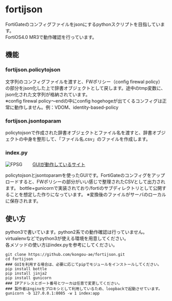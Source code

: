 # fortijson
FortiGateのコンフィグファイルをjsonにするpythonスクリプトを目指しています。  
FortiOS4.0 MR3で動作確認を行っています。

## 機能

### fortijson.policytojson
文字列のコンフィグファイルを渡すと、FWポリシー（config firewal policy）の部分をjson化した上で辞書オブジェクトとして戻します。途中のtmp変数に、json化された文字列が格納されています。  
※config firewal policy～endの中にconfig hogehogeが出てくるコンフィグは正常に動作しません。例：VDOM、identity-based-policy

### fortijson.jsontoparam
policytojsonで作成された辞書オブジェクトとファイル名を渡すと、辞書オブジェクトの中身を整形して、「ファイル名.csv」のファイルを作成します。

### index.py
![FPSG](http://aimless.jp/images/FPSG.png)　　
[GUIが動作しているサイト](http://aimless.jp/forti "FPSG")

policytojsonとjsontoparamを使ったGUIです。FortiGateのコンフィグをアップロードすると、FWポリシーの部分がいい感じで整理されたCSVとして出力されます。
bottle+gunicornで実装されており/fortiのサブディレクトリとして公開することを想定した作りになっています。
※変換後のファイルがサーバのローカルに保存されます。

## 使い方
python3で書いています。python2系での動作確認は行っていません。  
virtualenvなどでpython3が使える環境を用意してください。  
各メソッドの使い方はindex.pyを参考にしてください。

	git clone https://github.com/kongou-ae/fortijson.git
	cd fortijson
    ### GUIを利用する場合は、必要に応じてpipでモジュールをインストールしてください。
	pip install bottle
	pip install jinja2
	pip install gunicorn
	### IPアドレスとポート番号とワーカは任意で変更してください。
    ### 製作者はnginxをプロキシとして利用しているため、loopbackで起動させています。
	gunicorn -b 127.0.0.1:8085 -w 1 index:app


    

